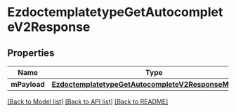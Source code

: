 # EzdoctemplatetypeGetAutocompleteV2Response

## Properties
Name | Type | Description | Notes
------------ | ------------- | ------------- | -------------
**mPayload** | [**EzdoctemplatetypeGetAutocompleteV2ResponseMPayload**](EzdoctemplatetypeGetAutocompleteV2ResponseMPayload.md) |  | 

[[Back to Model list]](../README.md#documentation-for-models) [[Back to API list]](../README.md#documentation-for-api-endpoints) [[Back to README]](../README.md)


